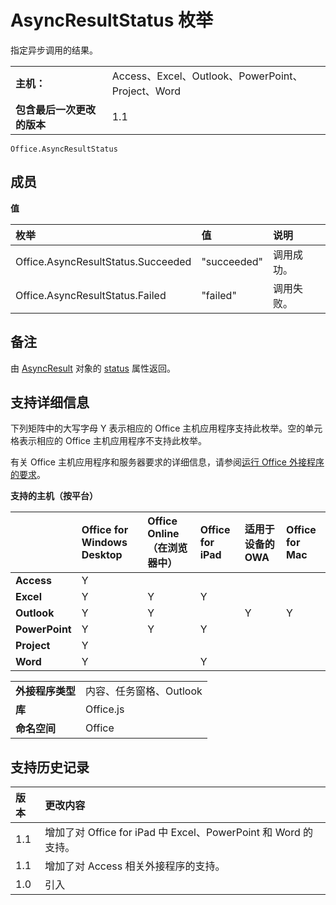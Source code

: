 
# AsyncResultStatus 枚举
指定异步调用的结果。 

|||
|:-----|:-----|
|**主机：**|Access、Excel、Outlook、PowerPoint、Project、Word|
|**包含最后一次更改的版本**|1.1|

```
Office.AsyncResultStatus
```


## 成员


**值**


|**枚举**|**值**|**说明**|
|:-----|:-----|:-----|
|Office.AsyncResultStatus.Succeeded|"succeeded"|调用成功。|
|Office.AsyncResultStatus.Failed|"failed"|调用失败。|

## 备注

由 [AsyncResult](../../reference/shared/asyncresult.status.md) 对象的 [status](../../reference/shared/asyncresult.md) 属性返回。


## 支持详细信息


下列矩阵中的大写字母 Y 表示相应的 Office 主机应用程序支持此枚举。空的单元格表示相应的 Office 主机应用程序不支持此枚举。


有关 Office 主机应用程序和服务器要求的详细信息，请参阅[运行 Office 外接程序的要求](../../docs/overview/requirements-for-running-office-add-ins.md)。


**支持的主机（按平台）**


||**Office for Windows Desktop**|**Office Online（在浏览器中）**|**Office for iPad**|**适用于设备的 OWA**|**Office for Mac**|
|:-----|:-----|:-----|:-----|:-----|:-----|
|**Access**|Y|||||
|**Excel**|Y|Y|Y|||
|**Outlook**|Y|Y||Y|Y|
|**PowerPoint**|Y|Y|Y|||
|**Project**|Y|||||
|**Word**|Y||Y|||

|||
|:-----|:-----|
|**外接程序类型**|内容、任务窗格、Outlook|
|**库**|Office.js|
|**命名空间**|Office|

## 支持历史记录


|**版本**|**更改内容**|
|:-----|:-----|
|1.1|增加了对 Office for iPad 中 Excel、PowerPoint 和 Word 的支持。|
|1.1|增加了对 Access 相关外接程序的支持。|
|1.0|引入|
